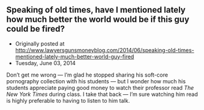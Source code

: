 ## Speaking of old times, have I mentioned lately how much better the world would be if this guy could be fired?

 * Originally posted at http://www.lawyersgunsmoneyblog.com/2014/06/speaking-old-times-mentioned-lately-much-better-world-guy-fired
 * Tuesday, June 03, 2014

Don’t get me wrong — I’m glad he stopped sharing his soft-core pornography collection with his students — but I wonder how much his students appreciate paying good money to watch their professor read _The_ _New York Times_ during class. I take that back — I’m sure watching him read is highly preferable to having to listen to him talk.